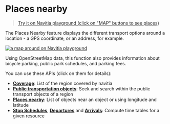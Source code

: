 <h1 id="places-nearby">Places nearby</h1>

>[Try it on Navitia playground (click on "MAP" buttons to see places)](http://canaltp.github.io/navitia-playground/play.html?request=https%3A%2F%2Fapi.navitia.io%2Fv1%2Fcoverage%2Fsandbox%2Fstop_areas%2Fstop_area%3ARAT%3ASA%3ACAMPO%2Fplaces_nearby&token=3b036afe-0110-4202-b9ed-99718476c2e0)

The Places Nearby feature displays the different transport options around a location - a GPS coordinate,
or an address, for example.

[![a map around on Navitia playground](playground_places_nearby.png)](http://canaltp.github.io/navitia-playground/play.html?request=https%3A%2F%2Fapi.navitia.io%2Fv1%2Fcoverage%2Fsandbox%2Fcoord%2F2.32794%253B48.817184%2Fplaces_nearby%3F&token=3b036afe-0110-4202-b9ed-99718476c2e0)

Using OpenStreetMap data, this function also provides information about bicycle parking, public park schedules, and parking fees.

You can use these APIs (click on them for details):

-   **[Coverage](#coverage)**: List of the region covered by navitia
-   **[Public transportation objects](#pt-ref)**: Seek and search within the public transport objects of a region
-   **[Places nearby](#places-nearby-api)**: List of objects near an object or using longitude and latitude
-   **[Stop Schedules](#stop-schedules)**, **[Departures](#departures)** and **[Arrivals](#arrivals)**:
Compute time tables for a given resource
